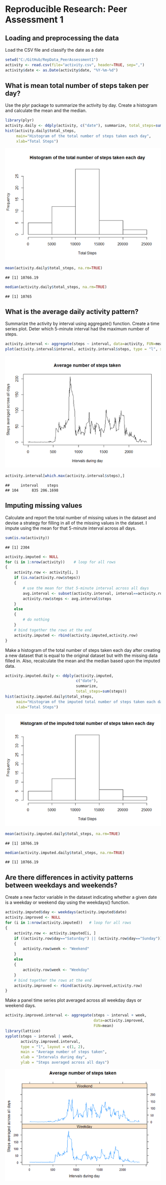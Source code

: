 # Reproducible Research: Peer Assessment 1


## Loading and preprocessing the data

Load the CSV file and classify the date as a date


```r
setwd("C:/GitHub/RepData_PeerAssessment1") 
activity <- read.csv(file="activity.csv", header=TRUE, sep=",")
activity$date <- as.Date(activity$date, "%Y-%m-%d")
```

## What is mean total number of steps taken per day?

Use the plyr package to summarize the activity by day. Create a histogram and calculate the mean and the median.


```r
library(plyr)
activity.daily <- ddply(activity, c("date"), summarize, total_steps=sum(steps))
hist(activity.daily$total_steps, 
     main="Histogram of the total number of steps taken each day",
     xlab="Total Steps")
```

![](PA1_template_files/figure-html/daily-1.png)<!-- -->

```r
mean(activity.daily$total_steps, na.rm=TRUE)
```

```
## [1] 10766.19
```

```r
median(activity.daily$total_steps, na.rm=TRUE)
```

```
## [1] 10765
```

## What is the average daily activity pattern?

Summarize the activity by interval using aggregate() function. Create a time series plot. Deter which 5-minute interval had the maximum number of steps.


```r
activity.interval <- aggregate(steps ~ interval, data=activity, FUN=mean)
plot(activity.interval$interval, activity.interval$steps, type = "l", xlab = "Intervals during day", ylab = "Steps averaged across all days", main = "Average number of steps taken")
```

![](PA1_template_files/figure-html/intervals-1.png)<!-- -->

```r
activity.interval[which.max(activity.interval$steps),]
```

```
##     interval    steps
## 104      835 206.1698
```

## Imputing missing values

Calculate and report the total number of missing values in the dataset and devise a strategy for filling in all of the missing values in the dataset. I impute using the mean for that 5-minute interval across all days.


```r
sum(is.na(activity))
```

```
## [1] 2304
```

```r
activity.imputed <- NULL
for (i in 1:nrow(activity))    # loop for all rows
{
    activity.row <- activity[i, ]
    if (is.na(activity.row$steps))
    {
        # use the mean for that 5-minute interval across all days
        avg.interval <- subset(activity.interval, interval==activity.row$interval)
        activity.row$steps <- avg.interval$steps
    }
    else
    {
        # do nothing
    }
    # bind together the rows at the end
    activity.imputed <- rbind(activity.imputed,activity.row)
}
```

Make a histogram of the total number of steps taken each day after creating a new dataset that is equal to the original dataset but with the missing data filled in. Also, recalculate the mean and the median based upon the imputed data. 


```r
activity.imputed.daily <- ddply(activity.imputed, 
                                c("date"), 
                                summarize, 
                                total_steps=sum(steps))
hist(activity.imputed.daily$total_steps, 
     main="Histogram of the imputed total number of steps taken each day",
     xlab="Total Steps")
```

![](PA1_template_files/figure-html/imputation2-1.png)<!-- -->

```r
mean(activity.imputed.daily$total_steps, na.rm=TRUE)
```

```
## [1] 10766.19
```

```r
median(activity.imputed.daily$total_steps, na.rm=TRUE)
```

```
## [1] 10766.19
```

## Are there differences in activity patterns between weekdays and weekends?

Create a new factor variable in the dataset indicating whether a given date is a weekday or weekend day using the weekdays() function.


```r
activity.imputed$day <- weekdays(activity.imputed$date)
activity.improved <- NULL
for (i in 1:nrow(activity.imputed))   # loop for all rows
{
    activity.row <- activity.imputed[i, ]
    if ((activity.row$day=="Saturday") || (activity.row$day=="Sunday"))
    {
        activity.row$week <- "Weekend"
    }
    else
    {
        activity.row$week <- "Weekday" 
    }
    # bind together the rows at the end
    activity.improved <- rbind(activity.improved,activity.row)
}
```

Make a panel time series plot averaged across all weekday days or weekend days.


```r
activity.improved.interval <- aggregate(steps ~ interval + week, 
                                        data=activity.improved, 
                                        FUN=mean)
library(lattice)
xyplot(steps ~ interval | week, 
       activity.improved.interval, 
       type = "l", layout = c(1, 2),
       main = "Average number of steps taken",
       xlab = "Intervals during day", 
       ylab = "Steps averaged across all days")
```

![](PA1_template_files/figure-html/panel_plot-1.png)<!-- -->
